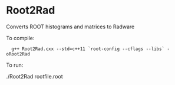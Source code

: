 # Root2Rad
Converts ROOT histograms and matrices to Radware

To compile:

      g++ Root2Rad.cxx --std=c++11 `root-config --cflags --libs` -oRoot2Rad

To run:

./Root2Rad rootfile.root
